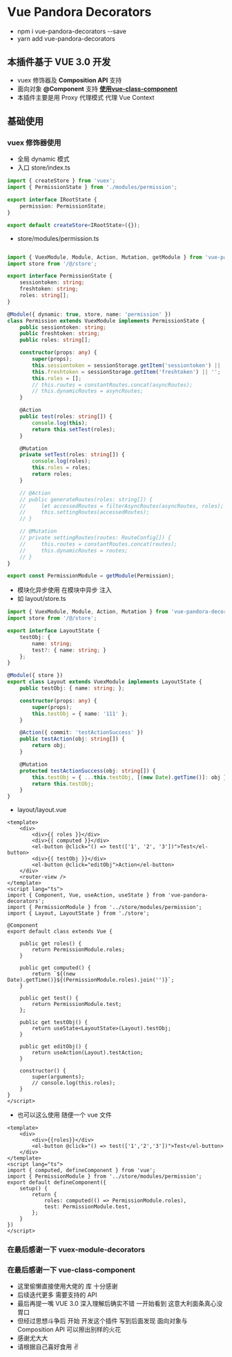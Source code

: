 # Vue Pandora Decorators

* npm i vue-pandora-decorators --save
* yarn add vue-pandora-decorators

## 本插件基于 VUE 3.0 开发
* vuex 修饰器及 **Composition API** 支持
* 面向对象 **@Component** 支持 **[使用vue-class-component](https://github.com/vuejs/vue-class-component)**
* 本插件主要是用 Proxy 代理模式 代理 Vue Context

## 基础使用

### vuex 修饰器使用
* 全局 dynamic 模式
* 入口 store/index.ts
```typescript
import { createStore } from 'vuex';
import { PermissionState } from './modules/permission';

export interface IRootState {
    permission: PermissionState;
}

export default createStore<IRootState>({});
```
* store/modules/permission.ts
```typescript

import { VuexModule, Module, Action, Mutation, getModule } from 'vue-pandora-decorators';
import store from '/@/store';

export interface PermissionState {
    sessiontoken: string;
    freshtoken: string;
    roles: string[];
}

@Module({ dynamic: true, store, name: 'permission' })
class Permission extends VuexModule implements PermissionState {
    public sessiontoken: string;
    public freshtoken: string;
    public roles: string[];

    constructor(props: any) {
        super(props);
        this.sessiontoken = sessionStorage.getItem('sessiontoken') || '';
        this.freshtoken = sessionStorage.getItem('freshtoken') || '';
        this.roles = [];
        // this.routes = constantRoutes.concat(asyncRoutes);
        // this.dynamicRoutes = asyncRoutes;
    }

    @Action
    public test(roles: string[]) {
        console.log(this);
        return this.setTest(roles);
    }

    @Mutation
    private setTest(roles: string[]) {
        console.log(roles);
        this.roles = roles;
        return roles;
    }

    // @Action
    // public generateRoutes(roles: string[]) {
    //     let accessedRoutes = filterAsyncRoutes(asyncRoutes, roles);
    //     this.settingRoutes(accessedRoutes);
    // }

    // @Mutation
    // private settingRoutes(routes: RouteConfig[]) {
    //     this.routes = constantRoutes.concat(routes);
    //     this.dynamicRoutes = routes;
    // }
}

export const PermissionModule = getModule(Permission);
```

* 模块化异步使用 在模块中异步 注入
* 如 layout/store.ts

```typescript
import { VuexModule, Module, Action, Mutation } from 'vue-pandora-decorators';
import store from '/@/store';

export interface LayoutState {
    testObj: {
        name: string;
        test?: { name: string; }
    };
}

@Module({ store })
export class Layout extends VuexModule implements LayoutState {
    public testObj: { name: string; };

    constructor(props: any) {
        super(props);
        this.testObj = { name: '111' };
    }

    @Action({ commit: 'testActionSuccess' })
    public testAction(obj: string[]) {
        return obj;
    }

    @Mutation
    protected testActionSuccess(obj: string[]) {
        this.testObj = { ...this.testObj, [(new Date).getTime()]: obj };
        return this.testObj;
    }
}
```

* layout/layout.vue

```vue
<template>
    <div>
        <div>{{ roles }}</div>
        <div>{{ computed }}</div>
        <el-button @click="() => test(['1', '2', '3'])">Test</el-button>
        <div>{{ testObj }}</div>
        <el-button @click="editObj">Action</el-button>
    </div>
    <router-view />
</template>
<script lang="ts">
import { Component, Vue, useAction, useState } from 'vue-pandora-decorators';
import { PermissionModule } from '../store/modules/permission';
import { Layout, LayoutState } from './store';

@Component
export default class extends Vue {

    public get roles() {
        return PermissionModule.roles;
    }

    public get computed() {
        return `${(new Date).getTime()}${(PermissionModule.roles).join('')}`;
    }

    public get test() {
        return PermissionModule.test;
    };

    public get testObj() {
        return useState<LayoutState>(Layout).testObj;
    }

    public get editObj() {
        return useAction(Layout).testAction;
    }

    constructor() {
        super(arguments);
        // console.log(this.roles);
    }
}
</script>
```

* 也可以这么使用 随便一个 vue 文件
```vue
<template>
    <div>
        <div>{{roles}}</div>
        <el-button @click="() => test(['1','2','3'])">Test</el-button>
    </div>
</template>
<script lang="ts">
import { computed, defineComponent } from 'vue';
import { PermissionModule } from '../store/modules/permission';
export default defineComponent({
    setup() {
        return {
            roles: computed(() => PermissionModule.roles),
            test: PermissionModule.test,
        };
    }
})
</script>
```

### 在最后感谢一下 vuex-module-decorators
### 在最后感谢一下 vue-class-component
* 这里偷懒直接使用大佬的 库 十分感谢
* 后续迭代更多 需要支持的 API
* 最后再提一嘴 VUE 3.0 深入理解后确实不错 一开始看到 这意大利面条真心没胃口 
* 但经过思想斗争后 开始 开发这个插件 写到后面发现 面向对象与 Composition API 可以擦出别样的火花
* 感谢尤大大
* 请根据自己喜好食用 ✌️
